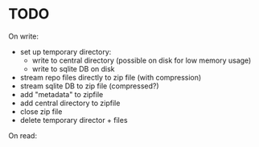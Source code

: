 # TODO

On write:

- set up temporary directory:
  - write to central directory (possible on disk for low memory usage)
  - write to sqlite DB on disk
- stream repo files directly to zip file (with compression)
- stream sqlite DB to zip file (compressed?)
- add "metadata" to zipfile
- add central directory to zipfile
- close zip file
- delete temporary director + files

On read:
